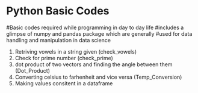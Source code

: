 # Python Basic Codes
#Basic codes required while programming in day to day life
#includes a glimpse of numpy and pandas package which are generally
#used for data handling and manipulation in data science

1. Retriving vowels in a string given (check_vowels)
2. Check for prime number (check_prime)
3. dot product of two vectors and finding the angle between them (Dot_Product)
4. Converting celsius to farhenheit and vice versa (Temp_Conversion)
5. Making values consitent in a dataframe
